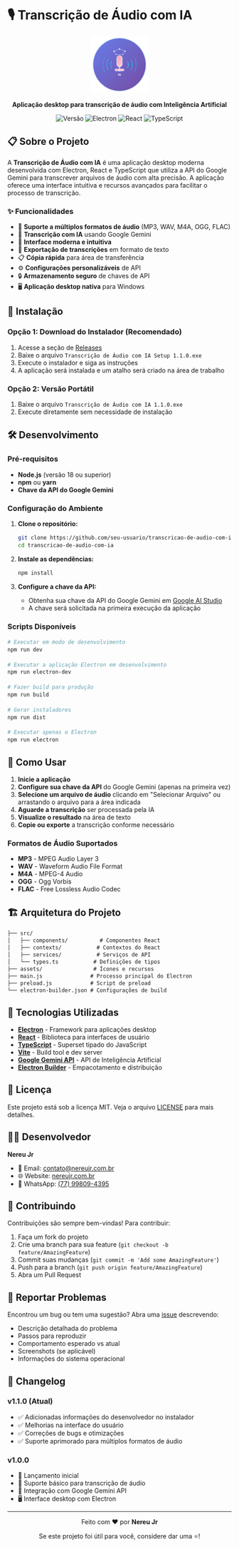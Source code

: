 # 🎙️ Transcrição de Áudio com IA

<div align="center">
  <img src="./assets/icon-256.png" alt="Logo da Aplicação" width="128" height="128">
  
  <p><strong>Aplicação desktop para transcrição de áudio com Inteligência Artificial</strong></p>
  
  ![Versão](https://img.shields.io/badge/versão-1.1.0-blue.svg)
  ![Electron](https://img.shields.io/badge/Electron-37.3.1-47848f.svg)
  ![React](https://img.shields.io/badge/React-19.1.1-61dafb.svg)
  ![TypeScript](https://img.shields.io/badge/TypeScript-5.8.2-3178c6.svg)
</div>

## 📋 Sobre o Projeto

A **Transcrição de Áudio com IA** é uma aplicação desktop moderna desenvolvida com Electron, React e TypeScript que utiliza a API do Google Gemini para transcrever arquivos de áudio com alta precisão. A aplicação oferece uma interface intuitiva e recursos avançados para facilitar o processo de transcrição.

### ✨ Funcionalidades

- 🎵 **Suporte a múltiplos formatos de áudio** (MP3, WAV, M4A, OGG, FLAC)
- 🤖 **Transcrição com IA** usando Google Gemini
- 📝 **Interface moderna e intuitiva**
- 💾 **Exportação de transcrições** em formato de texto
- 📋 **Cópia rápida** para área de transferência
- ⚙️ **Configurações personalizáveis** de API
- 🔒 **Armazenamento seguro** de chaves de API
- 🖥️ **Aplicação desktop nativa** para Windows

## 🚀 Instalação

### Opção 1: Download do Instalador (Recomendado)

1. Acesse a seção de [Releases](../../releases)
2. Baixe o arquivo `Transcrição de Áudio com IA Setup 1.1.0.exe`
3. Execute o instalador e siga as instruções
4. A aplicação será instalada e um atalho será criado na área de trabalho

### Opção 2: Versão Portátil

1. Baixe o arquivo `Transcrição de Áudio com IA 1.1.0.exe`
2. Execute diretamente sem necessidade de instalação

## 🛠️ Desenvolvimento

### Pré-requisitos

- **Node.js** (versão 18 ou superior)
- **npm** ou **yarn**
- **Chave da API do Google Gemini**

### Configuração do Ambiente

1. **Clone o repositório:**
   ```bash
   git clone https://github.com/seu-usuario/transcricao-de-audio-com-ia.git
   cd transcricao-de-audio-com-ia
   ```

2. **Instale as dependências:**
   ```bash
   npm install
   ```

3. **Configure a chave da API:**
   - Obtenha sua chave da API do Google Gemini em [Google AI Studio](https://ai.google.dev/)
   - A chave será solicitada na primeira execução da aplicação

### Scripts Disponíveis

```bash
# Executar em modo de desenvolvimento
npm run dev

# Executar a aplicação Electron em desenvolvimento
npm run electron-dev

# Fazer build para produção
npm run build

# Gerar instaladores
npm run dist

# Executar apenas o Electron
npm run electron
```

## 📖 Como Usar

1. **Inicie a aplicação**
2. **Configure sua chave da API** do Google Gemini (apenas na primeira vez)
3. **Selecione um arquivo de áudio** clicando em "Selecionar Arquivo" ou arrastando o arquivo para a área indicada
4. **Aguarde a transcrição** ser processada pela IA
5. **Visualize o resultado** na área de texto
6. **Copie ou exporte** a transcrição conforme necessário

### Formatos de Áudio Suportados

- **MP3** - MPEG Audio Layer 3
- **WAV** - Waveform Audio File Format
- **M4A** - MPEG-4 Audio
- **OGG** - Ogg Vorbis
- **FLAC** - Free Lossless Audio Codec

## 🏗️ Arquitetura do Projeto

```
├── src/
│   ├── components/          # Componentes React
│   ├── contexts/           # Contextos do React
│   ├── services/           # Serviços de API
│   └── types.ts           # Definições de tipos
├── assets/                # Ícones e recursos
├── main.js               # Processo principal do Electron
├── preload.js            # Script de preload
└── electron-builder.json # Configurações de build
```

## 🔧 Tecnologias Utilizadas

- **[Electron](https://electronjs.org/)** - Framework para aplicações desktop
- **[React](https://reactjs.org/)** - Biblioteca para interfaces de usuário
- **[TypeScript](https://typescriptlang.org/)** - Superset tipado do JavaScript
- **[Vite](https://vitejs.dev/)** - Build tool e dev server
- **[Google Gemini API](https://ai.google.dev/)** - API de Inteligência Artificial
- **[Electron Builder](https://electron.build/)** - Empacotamento e distribuição

## 📄 Licença

Este projeto está sob a licença MIT. Veja o arquivo [LICENSE](LICENSE) para mais detalhes.

## 👨‍💻 Desenvolvedor

**Nereu Jr**
- 📧 Email: [contato@nereujr.com.br](mailto:contato@nereujr.com.br)
- 🌐 Website: [nereujr.com.br](https://nereujr.com.br)
- 📱 WhatsApp: [(77) 99809-4395](https://wa.me/5577998094395)

## 🤝 Contribuindo

Contribuições são sempre bem-vindas! Para contribuir:

1. Faça um fork do projeto
2. Crie uma branch para sua feature (`git checkout -b feature/AmazingFeature`)
3. Commit suas mudanças (`git commit -m 'Add some AmazingFeature'`)
4. Push para a branch (`git push origin feature/AmazingFeature`)
5. Abra um Pull Request

## 🐛 Reportar Problemas

Encontrou um bug ou tem uma sugestão? Abra uma [issue](../../issues) descrevendo:

- Descrição detalhada do problema
- Passos para reproduzir
- Comportamento esperado vs atual
- Screenshots (se aplicável)
- Informações do sistema operacional

## 📝 Changelog

### v1.1.0 (Atual)
- ✅ Adicionadas informações do desenvolvedor no instalador
- ✅ Melhorias na interface do usuário
- ✅ Correções de bugs e otimizações
- ✅ Suporte aprimorado para múltiplos formatos de áudio

### v1.0.0
- 🎉 Lançamento inicial
- 🎵 Suporte básico para transcrição de áudio
- 🤖 Integração com Google Gemini API
- 🖥️ Interface desktop com Electron

---

<div align="center">
  <p>Feito com ❤️ por <strong>Nereu Jr</strong></p>
  <p>Se este projeto foi útil para você, considere dar uma ⭐!</p>
</div>

